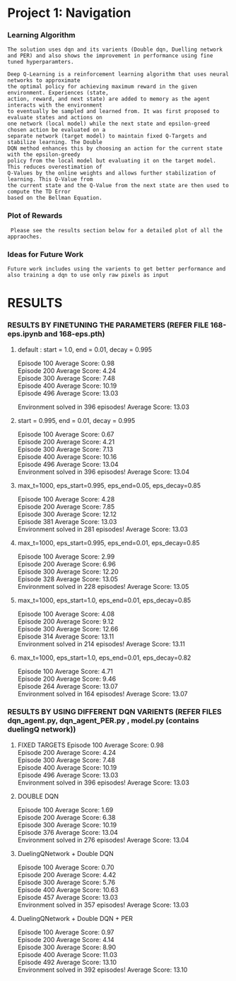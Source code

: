 

# Project 1: Navigation

### Learning Algorithm
	
	The solution uses dqn and its varients (Double dqn, Duelling network and PER) and also shows the improvement in performance using fine tuned hyperparamters.

	Deep Q-Learning is a reinforcement learning algorithm that uses neural networks to approximate
	the optimal policy for achieving maximum reward in the given environment. Experiences (state,
	action, reward, and next state) are added to memory as the agent interacts with the environment
	to eventually be sampled and learned from. It was first proposed to evaluate states and actions on
	one network (local model) while the next state and epsilon-greed chosen action be evaluated on a
	separate network (target model) to maintain fixed Q-Targets and stabilize learning. The Double
	DQN method enhances this by choosing an action for the current state with the epsilon-greedy
	policy from the local model but evaluating it on the target model. This reduces overestimation of
	Q-Values by the online weights and allows further stabilization of learning. This Q-Value from
	the current state and the Q-Value from the next state are then used to compute the TD Error
	based on the Bellman Equation.
	
	

### Plot of Rewards
	 Please see the results section below for a detailed plot of all the appraoches.


### Ideas for Future Work

	Future work includes using the varients to get better performance and also training a dqn to use only raw pixels as input


# RESULTS

### RESULTS BY FINETUNING THE PARAMETERS (REFER FILE 168-eps.ipynb and 168-eps.pth)

1. default : start = 1.0, end = 0.01, decay = 0.995

	Episode 100	Average Score: 0.98  
	Episode 200	Average Score: 4.24  
	Episode 300	Average Score: 7.48  <br />
	Episode 400	Average Score: 10.19<br />
	Episode 496	Average Score: 13.03<br />
	
	Environment solved in 396 episodes!	Average Score: 13.03


2. start = 0.995, end = 0.01, decay = 0.995

	Episode 100	Average Score: 0.67<br />
	Episode 200	Average Score: 4.21<br />
	Episode 300	Average Score: 7.13<br />
	Episode 400	Average Score: 10.16<br />
	Episode 496	Average Score: 13.04<br />
	Environment solved in 396 episodes!	Average Score: 13.04


3. max_t=1000, eps_start=0.995, eps_end=0.05, eps_decay=0.85

	Episode 100	Average Score: 4.28<br />
	Episode 200	Average Score: 7.85<br />
	Episode 300	Average Score: 12.12<br />
	Episode 381	Average Score: 13.03<br />
	Environment solved in 281 episodes!	Average Score: 13.03


4. max_t=1000, eps_start=0.995, eps_end=0.01, eps_decay=0.85

	Episode 100	Average Score: 2.99<br />
	Episode 200	Average Score: 6.96<br />
	Episode 300	Average Score: 12.20<br />
	Episode 328	Average Score: 13.05<br />
	Environment solved in 228 episodes!	Average Score: 13.05


5. max_t=1000, eps_start=1.0, eps_end=0.01, eps_decay=0.85

	Episode 100	Average Score: 4.08<br />
	Episode 200	Average Score: 9.12<br />
	Episode 300	Average Score: 12.66<br />
	Episode 314	Average Score: 13.11<br />
	Environment solved in 214 episodes!	Average Score: 13.11



6. max_t=1000, eps_start=1.0, eps_end=0.01, eps_decay=0.82

	Episode 100	Average Score: 4.71<br />
	Episode 200	Average Score: 9.46<br />
	Episode 264	Average Score: 13.07<br />
	Environment solved in 164 episodes!	Average Score: 13.07




### RESULTS BY USING DIFFERENT DQN VARIENTS (REFER FILES dqn_agent.py, dqn_agent_PER.py , model.py (contains duelingQ network))

1. FIXED TARGETS
	Episode 100	Average Score: 0.98<br />
	Episode 200	Average Score: 4.24<br />
	Episode 300	Average Score: 7.48<br />
	Episode 400	Average Score: 10.19<br />
	Episode 496	Average Score: 13.03<br />
	Environment solved in 396 episodes!	Average Score: 13.03


2. DOUBLE DQN

	Episode 100	Average Score: 1.69<br />
	Episode 200	Average Score: 6.38<br />
	Episode 300	Average Score: 10.19<br />
	Episode 376	Average Score: 13.04<br />
	Environment solved in 276 episodes!	Average Score: 13.04



3. DuelingQNetwork + Double DQN 

	Episode 100	Average Score: 0.70<br />
	Episode 200	Average Score: 4.42<br />
	Episode 300	Average Score: 5.76<br />
	Episode 400	Average Score: 10.63<br />
	Episode 457	Average Score: 13.03<br />
	Environment solved in 357 episodes!	Average Score: 13.03



4. DuelingQNetwork + Double DQN + PER

	Episode 100	Average Score: 0.97<br />
	Episode 200	Average Score: 4.14<br />
	Episode 300	Average Score: 8.90<br />
	Episode 400	Average Score: 11.03<br />
	Episode 492	Average Score: 13.10<br />
	Environment solved in 392 episodes!	Average Score: 13.10



